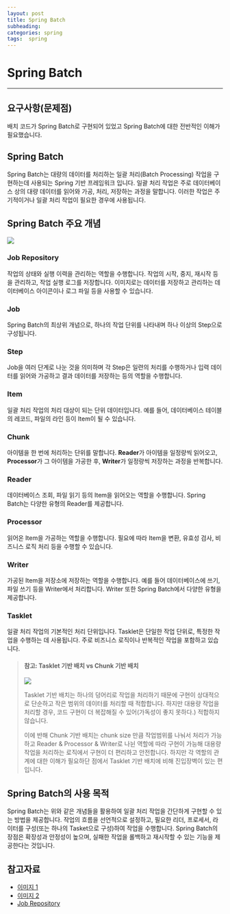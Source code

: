 ```yaml
---
layout: post
title: Spring Batch
subheading:
categories: spring
tags:  spring
---
```


# Spring Batch

---

## 요구사항(문제점)
배치 코드가 Spring Batch로 구현되어 있었고 Spring Batch에 대한 전반적인 이해가 필요했습니다.

## Spring Batch
Spring Batch는 대량의 데이터를 처리하는 일괄 처리(Batch Processing) 작업을 구현하는데 사용되는 Spring 기반 프레임워크 
입니다. 일괄 처리 작업은 주로 데이터베이스 상의 대량 데이터를 읽어와 가공, 처리, 저장하는 과정을 말합니다. 이러한 작업은 
주기적이거나 일괄 처리 작업이 필요한 경우에 사용됩니다.

## Spring Batch 주요 개념
![](https://miro.medium.com/v2/resize:fit:1400/format:webp/1*fuBypL-YEcW_uZziJ2RRmg.png)

### Job Repository
작업의 상태와 실행 이력을 관리하는 역할을 수행합니다. 작업의 시작, 중지, 재시작 등을 관리하고, 작업 실행 로그를 저장합니다.
이미지로는 데이터를 저장하고 관리하는 데이터베이스 아이콘이나 로그 파일 등을 사용할 수 있습니다.

### Job
Spring Batch의 최상위 개념으로, 하나의 작업 단위를 나타내며 하나 이상의 Step으로 구성됩니다.

### Step
Job을 여러 단계로 나눈 것을 의미하며 각 Step은 일련의 처리를 수행하거나 입력 데이터를 읽어와 가공하고 결과 데이터를 저장하는 
등의 역할을 수행합니다.

### Item
일괄 처리 작업의 처리 대상이 되는 단위 데이터입니다. 예를 들어, 데이터베이스 테이블의 레코드, 파일의 라인 등이 Item이 될 수 
있습니다.

### Chunk
아이템을 한 번에 처리하는 단위를 말합니다. **Reader**가 아이템을 일정량씩 읽어오고, **Processor**가 그 아이템을 가공한 후,
**Writer**가 일정량씩 저장하는 과정을 반복합니다.

### Reader
데이터베이스 조회, 파일 읽기 등의 Item을 읽어오는 역할을 수행합니다. Spring Batch는 다양한 유형의 Reader를 제공합니다.

### Processor
읽어온 Item을 가공하는 역할을 수행합니다. 필요에 따라 Item을 변환, 유효성 검사, 비즈니스 로직 처리 등을 수행할 수 있습니다.

### Writer
가공된 Item을 저장소에 저장하는 역할을 수행합니다. 예를 들어 데이터베이스에 쓰기, 파일 쓰기 등을 Writer에서 처리합니다. 
Writer 또한 Spring Batch에서 다양한 유형을 제공합니다.

### Tasklet
일괄 처리 작업의 기본적인 처리 단위입니다. Tasklet은 단일한 작업 단위로, 특정한 작업을 수행하는 데 사용됩니다. 주로 비즈니스 
로직이나 반복적인 작업을 포함하고 있습니다.

> #### **참고: Tasklet 기반 배치 vs Chunk 기반 배치**
> ![](https://velog.velcdn.com/images%2Fgillog%2Fpost%2Fbf3040b5-5d35-457a-92fc-c7fbec7e0e96%2Fimage.png)
> 
> Tasklet 기반 배치는 하나의 덩어리로 작업을 처리하기 때문에 구현이 상대적으로 단순하고 작은 범위의 데이터를 처리할 때 적합합니다.
하지만 대용량 작업을 처리할 경우, 코드 구현이 더 복잡해질 수 있어(가독성이 좋지 못하다.) 적합하지 않습니다.
> 
> 이에 반해 Chunk 기반 배치는 chunk size 만큼 작업범위를 나눠서 처리가 가능하고 Reader & Processor & Writer로 나뉜 
역할에 따라 구현이 가능해 대용량 작업을 처리하는 로직에서 구현이 더 편리하고 안전합니다. 하지만 각 역할의 관계에 대한 이해가 
필요하단 점에서 Tasklet 기반 배치에 비해 진입장벽이 있는 편입니다.

## Spring Batch의 사용 목적
Spring Batch는 위와 같은 개념들을 활용하여 일괄 처리 작업을 간단하게 구현할 수 있는 방법을 제공합니다. 작업의 흐름을 선언적으로
설정하고, 필요한 리더, 프로세서, 라이터를 구성(또는 하나의 Tasket으로 구성)하여 작업을 수행합니다. Spring Batch의 장점은 
확장성과 안정성이 높으며, 실패한 작업을 롤백하고 재시작할 수 있는 기능을 제공한다는 것입니다.

## 참고자료

- [이미지 1](https://hello-woody.medium.com/2-spring-batch-%EA%B8%B0%EB%B3%B8-%EA%B0%9C%EB%85%90-%EC%B6%94%EA%B0%80-908e848a6ebb)
- [이미지 2](https://velog.io/@gillog/Batch-Application-%EC%83%9D%EC%84%B1%ED%95%98%EA%B8%B0)
- [Job Repository](https://velog.io/@s2moon98/JobRepository%EC%99%80-%EB%A9%94%ED%83%80-%EB%8D%B0%EC%9D%B4%ED%84%B0)
